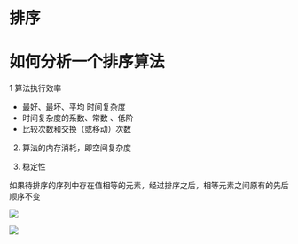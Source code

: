 # 排序

# 如何分析一个排序算法

1 算法执行效率

- 最好、最坏、平均 时间复杂度
- 时间复杂度的系数、常数 、低阶
- 比较次数和交换（或移动）次数

2. 算法的内存消耗，即空间复杂度

3. 稳定性

如果待排序的序列中存在值相等的元素，经过排序之后，相等元素之间原有的先后顺序不变

![](https://ws2.sinaimg.cn/large/006tNbRwly1fxoy1k6kdhj31780nm42m.jpg)

![](https://ws1.sinaimg.cn/large/006tNbRwly1fxyaah1n4oj311e0midjl.jpg)
